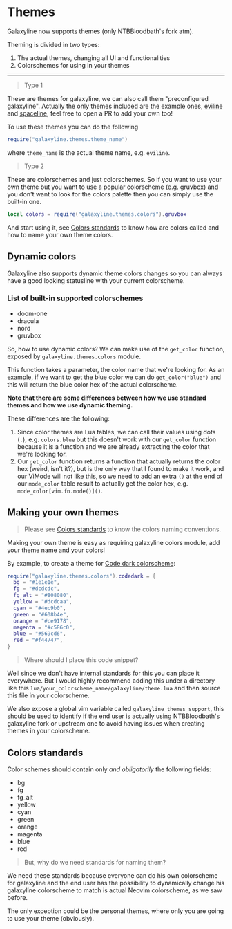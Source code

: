 # Themes

Galaxyline now supports themes (only NTBBloodbath's fork atm).

Theming is divided in two types:

1. The actual themes, changing all UI and functionalities
2. Colorschemes for using in your themes

---

> Type 1

These are themes for galaxyline, we can also call them "preconfigured galaxyline".
Actually the only themes included are the example ones, [eviline](../lua/galaxyline/themes/eviline.lua)
and [spaceline](../lua/galaxyline/themes/spaceline.lua), feel free to open a PR to add your own too!

To use these themes you can do the following

```lua
require("galaxyline.themes.theme_name")
```

where `theme_name` is the actual theme name, e.g. `eviline`.

> Type 2

These are colorschemes and just colorschemes. So if you want to use your own theme
but you want to use a popular colorscheme (e.g. gruvbox) and you don't want to look for
the colors palette then you can simply use the built-in one.

```lua
local colors = require("galaxyline.themes.colors").gruvbox
```

And start using it, see [Colors standards](#colors-standards) to know how are colors called
and how to name your own theme colors.

## Dynamic colors

Galaxyline also supports dynamic theme colors changes so you can always have a good looking statusline with your
current colorscheme.

### List of built-in supported colorschemes

- doom-one
- dracula
- nord
- gruvbox

So, how to use dynamic colors? We can make use of the `get_color` function, exposed by `galaxyline.themes.colors` module.

This function takes a parameter, the color name that we're looking for. As an example, if we want to get the blue color we can
do `get_color("blue")` and this will return the blue color hex of the actual colorscheme.

**Note that there are some differences between how we use standard themes and how we use dynamic theming.**

These differences are the following:

1. Since color themes are Lua tables, we can call their values using dots (`.`), e.g. `colors.blue` but
   this doesn't work with our `get_color` function because it is a function and we are already extracting
   the color that we're looking for.
2. Our `get_color` function returns a function that actually returns the color hex (weird, isn't it?), but is
   the only way that I found to make it work, and our ViMode will not like this, so we need to add an extra `()`
   at the end of our `mode_color` table result to actually get the color hex, e.g. `mode_color[vim.fn.mode()]()`.

## Making your own themes

> Please see [Colors standards](#colors-standards) to know the colors naming conventions.

Making your own theme is easy as requiring galaxyline colors module, add your theme name and your colors!

By example, to create a theme for [Code dark colorscheme](https://github.com/tomasiser/vim-code-dark):

```lua
require("galaxyline.themes.colors").codedark = {
  bg = "#1e1e1e",
  fg = "#dcdcdc",
  fg_alt = "#808080",
  yellow = "#dcdcaa",
  cyan = "#4ec9b0",
  green = "#608b4e",
  orange = "#ce9178",
  magenta = "#c586c0",
  blue = "#569cd6",
  red = "#f44747",
}
```

> Where should I place this code snippet?

Well since we don't have internal standards for this you can place it everywhere. But I would highly recommend adding
this under a directory like this `lua/your_colorscheme_name/galaxyline/theme.lua` and then source this file
in your colorscheme.

We also expose a global vim variable called `galaxyline_themes_support`, this should be used to identify if the end user
is actually using NTBBloodbath's galaxyline fork or upstream one to avoid having issues when creating themes in your colorscheme.

## Colors standards

Color schemes should contain only _and obligatorily_ the following fields:

- bg
- fg
- fg_alt
- yellow
- cyan
- green
- orange
- magenta
- blue
- red

> But, why do we need standards for naming them?

We need these standards because everyone can do his own colorscheme for galaxyline and the end user has the possibility
to dynamically change his galaxyline colorscheme to match is actual Neovim colorscheme, as we saw before.

The only exception could be the personal themes, where only you are going to use your theme (obviously).
